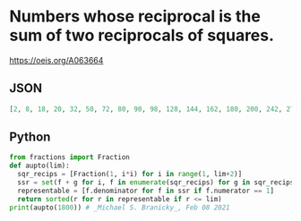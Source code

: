 # Numbers whose reciprocal is the sum of two reciprocals of squares\.
https://oeis.org/A063664
## JSON
```JSON
[2, 8, 18, 20, 32, 50, 72, 80, 90, 98, 128, 144, 162, 180, 200, 242, 272, 288, 320, 338, 360, 392, 450, 468, 500, 512, 576, 578, 648, 650, 720, 722, 800, 810, 882, 968, 980, 1058, 1088, 1152, 1250, 1280, 1296, 1332, 1352, 1440, 1458, 1568, 1620, 1682, 1800]
```
## Python
```Python
from fractions import Fraction
def aupto(lim):
  sqr_recips = [Fraction(1, i*i) for i in range(1, lim+2)]
  ssr = set(f + g for i, f in enumerate(sqr_recips) for g in sqr_recips[i:])
  representable = [f.denominator for f in ssr if f.numerator == 1]
  return sorted(r for r in representable if r <= lim)
print(aupto(1800)) # _Michael S. Branicky_, Feb 08 2021
```
